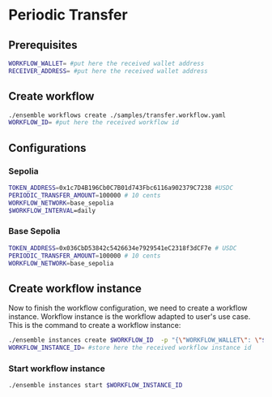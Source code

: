 # Periodic Transfer

## Prerequisites

```bash
WORKFLOW_WALLET= #put here the received wallet address 
RECEIVER_ADDRESS= #put here the received wallet address 
```

## Create workflow

```bash
./ensemble workflows create ./samples/transfer.workflow.yaml
WORKFLOW_ID= #put here the received workflow id
```

## Configurations

### Sepolia

```bash
TOKEN_ADDRESS=0x1c7D4B196Cb0C7B01d743Fbc6116a902379C7238 #USDC
PERIODIC_TRANSFER_AMOUNT=100000 # 10 cents
WORKFLOW_NETWORK=base_sepolia
$WORKFLOW_INTERVAL=daily
```

### Base Sepolia

```bash
TOKEN_ADDRESS=0x036CbD53842c5426634e7929541eC2318f3dCF7e # USDC
PERIODIC_TRANSFER_AMOUNT=100000 # 10 cents
WORKFLOW_NETWORK=base_sepolia
```

## Create workflow instance

Now to finish the workflow configuration, we need to create a workflow instance. Workflow instance is the workflow adapted to user's use case. This is the command to create a workflow instance:

```bash
./ensemble instances create $WORKFLOW_ID  -p "{\"WORKFLOW_WALLET\": \"$WORKFLOW_WALLET\", \"RECEIVER_ADDRESS\": \"$RECEIVER_ADDRESS\", \"TOKEN_ADDRESS\": \"$TOKEN_ADDRESS\", \"PERIODIC_TRANSFER_AMOUNT\": \"$PERIODIC_TRANSFER_AMOUNT\", \"WORKFLOW_NETWORK\": \"$WORKFLOW_NETWORK\"}"
WORKFLOW_INSTANCE_ID= #store here the received workflow instance id
```

### Start workflow instance

```bash
./ensemble instances start $WORKFLOW_INSTANCE_ID
```
